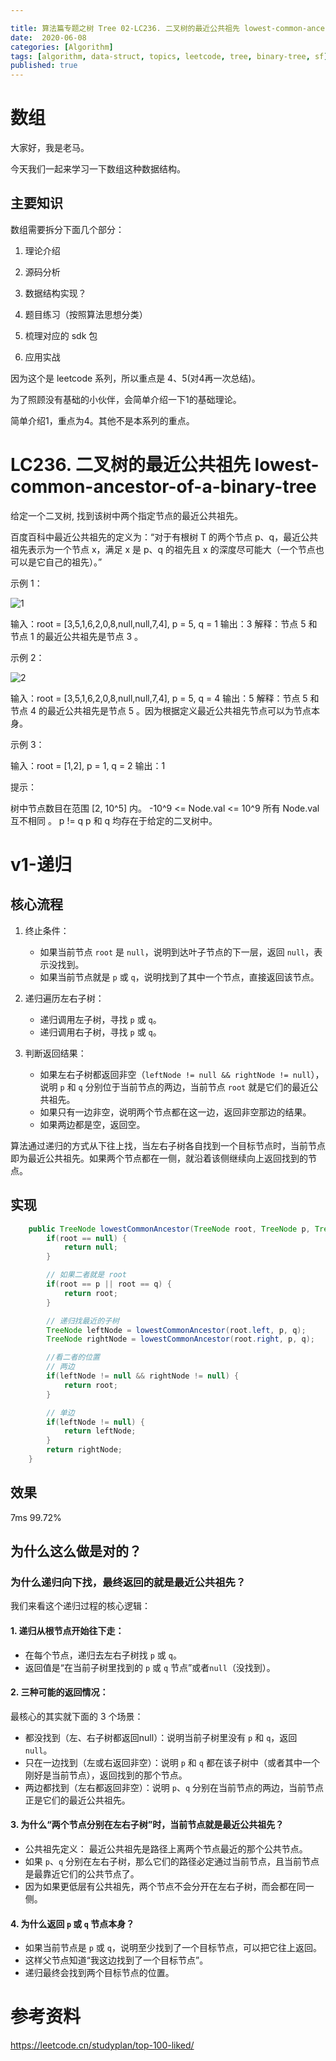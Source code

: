 ```yaml
---

title: 算法篇专题之树 Tree 02-LC236. 二叉树的最近公共祖先 lowest-common-ancestor-of-a-binary-tree
date:  2020-06-08
categories: [Algorithm]
tags: [algorithm, data-struct, topics, leetcode, tree, binary-tree, sf]
published: true
---
```



# 数组

大家好，我是老马。

今天我们一起来学习一下数组这种数据结构。

## 主要知识

数组需要拆分下面几个部分：

1. 理论介绍

2. 源码分析

3. 数据结构实现？

4. 题目练习（按照算法思想分类）

5. 梳理对应的 sdk 包

6. 应用实战

因为这个是 leetcode 系列，所以重点是 4、5(对4再一次总结)。

为了照顾没有基础的小伙伴，会简单介绍一下1的基础理论。

简单介绍1，重点为4。其他不是本系列的重点。

# LC236. 二叉树的最近公共祖先 lowest-common-ancestor-of-a-binary-tree

给定一个二叉树, 找到该树中两个指定节点的最近公共祖先。

百度百科中最近公共祖先的定义为：“对于有根树 T 的两个节点 p、q，最近公共祖先表示为一个节点 x，满足 x 是 p、q 的祖先且 x 的深度尽可能大（一个节点也可以是它自己的祖先）。”

示例 1：

![1](https://assets.leetcode.com/uploads/2018/12/14/binarytree.png)

输入：root = [3,5,1,6,2,0,8,null,null,7,4], p = 5, q = 1
输出：3
解释：节点 5 和节点 1 的最近公共祖先是节点 3 。

示例 2：

![2](https://assets.leetcode.com/uploads/2018/12/14/binarytree.png)

输入：root = [3,5,1,6,2,0,8,null,null,7,4], p = 5, q = 4
输出：5
解释：节点 5 和节点 4 的最近公共祖先是节点 5 。因为根据定义最近公共祖先节点可以为节点本身。


示例 3：

输入：root = [1,2], p = 1, q = 2
输出：1
 

提示：

树中节点数目在范围 [2, 10^5] 内。
-10^9 <= Node.val <= 10^9
所有 Node.val 互不相同 。
p != q
p 和 q 均存在于给定的二叉树中。

# v1-递归


## 核心流程

1. 终止条件：

   * 如果当前节点 `root` 是 `null`，说明到达叶子节点的下一层，返回 `null`，表示没找到。
   * 如果当前节点就是 `p` 或 `q`，说明找到了其中一个节点，直接返回该节点。

2. 递归遍历左右子树：

   * 递归调用左子树，寻找 `p` 或 `q`。
   * 递归调用右子树，寻找 `p` 或 `q`。

3. 判断返回结果：

   * 如果左右子树都返回非空（`leftNode != null && rightNode != null`），说明 `p` 和 `q` 分别位于当前节点的两边，当前节点 `root` 就是它们的最近公共祖先。
   * 如果只有一边非空，说明两个节点都在这一边，返回非空那边的结果。
   * 如果两边都是空，返回空。

算法通过递归的方式从下往上找，当左右子树各自找到一个目标节点时，当前节点即为最近公共祖先。如果两个节点都在一侧，就沿着该侧继续向上返回找到的节点。

## 实现

```java
    public TreeNode lowestCommonAncestor(TreeNode root, TreeNode p, TreeNode q) {
        if(root == null) {
            return null;
        }

        // 如果二者就是 root
        if(root == p || root == q) {
            return root;
        }

        // 递归找最近的子树
        TreeNode leftNode = lowestCommonAncestor(root.left, p, q);
        TreeNode rightNode = lowestCommonAncestor(root.right, p, q);

        //看二者的位置
        // 两边
        if(leftNode != null && rightNode != null) {
            return root;
        }

        // 单边
        if(leftNode != null) {
            return leftNode;
        }
        return rightNode;
    }
```

## 效果

7ms 99.72%

## 为什么这么做是对的？

### 为什么递归向下找，最终返回的就是最近公共祖先？

我们来看这个递归过程的核心逻辑：

#### 1. 递归从根节点开始往下走：

* 在每个节点，递归去左右子树找 `p` 或 `q`。
* 返回值是“在当前子树里找到的 `p` 或 `q` 节点”或者`null`（没找到）。

#### 2. 三种可能的返回情况：

最核心的其实就下面的 3 个场景：

* 都没找到（左、右子树都返回null）：说明当前子树里没有 `p` 和 `q`，返回 `null`。
* 只在一边找到（左或右返回非空）：说明 `p` 和 `q` 都在该子树中（或者其中一个刚好是当前节点），返回找到的那个节点。
* 两边都找到（左右都返回非空）：说明 `p`、`q` 分别在当前节点的两边，当前节点正是它们的最近公共祖先。

#### 3. 为什么“两个节点分别在左右子树”时，当前节点就是最近公共祖先？

* 公共祖先定义： 最近公共祖先是路径上离两个节点最近的那个公共节点。
* 如果 `p`、`q` 分别在左右子树，那么它们的路径必定通过当前节点，且当前节点是最靠近它们的公共节点了。
* 因为如果更低层有公共祖先，两个节点不会分开在左右子树，而会都在同一侧。

#### 4. 为什么返回 `p` 或 `q` 节点本身？

* 如果当前节点是 `p` 或 `q`，说明至少找到了一个目标节点，可以把它往上返回。
* 这样父节点知道“我这边找到了一个目标节点”。
* 递归最终会找到两个目标节点的位置。

# 参考资料

https://leetcode.cn/studyplan/top-100-liked/

 
